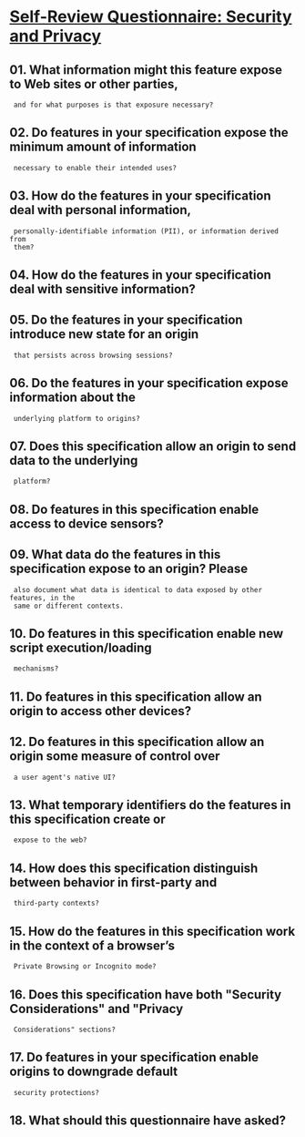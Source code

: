 # [Self-Review Questionnaire: Security and Privacy](https://w3ctag.github.io/security-questionnaire/)

## 01. What information might this feature expose to Web sites or other parties,
     and for what purposes is that exposure necessary?

## 02.  Do features in your specification expose the minimum amount of information
     necessary to enable their intended uses?

## 03.  How do the features in your specification deal with personal information,
     personally-identifiable information (PII), or information derived from
     them?

## 04.  How do the features in your specification deal with sensitive information?


## 05.  Do the features in your specification introduce new state for an origin
     that persists across browsing sessions?

## 06.  Do the features in your specification expose information about the
     underlying platform to origins?

## 07.  Does this specification allow an origin to send data to the underlying
     platform?

## 08.  Do features in this specification enable access to device sensors?

## 09.  What data do the features in this specification expose to an origin? Please
     also document what data is identical to data exposed by other features, in the
     same or different contexts.

## 10.  Do features in this specification enable new script execution/loading
     mechanisms?

## 11.  Do features in this specification allow an origin to access other devices?

## 12.  Do features in this specification allow an origin some measure of control over
     a user agent's native UI?

## 13.  What temporary identifiers do the features in this specification create or
     expose to the web?

## 14.  How does this specification distinguish between behavior in first-party and
     third-party contexts?

## 15.  How do the features in this specification work in the context of a browser’s
     Private Browsing or Incognito mode?

## 16.  Does this specification have both "Security Considerations" and "Privacy
     Considerations" sections?

## 17.  Do features in your specification enable origins to downgrade default
     security protections?

## 18.  What should this questionnaire have asked?
